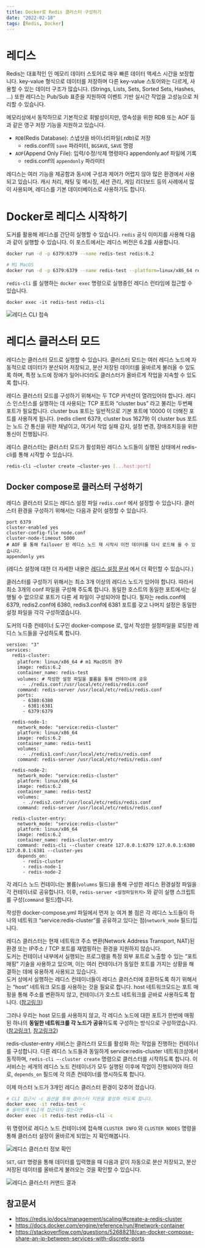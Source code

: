 ```yaml
---
title: Docker로 Redis 클러스터 구성하기
date: "2022-02-18"
tags: [Redis, Docker]
---
```


# 레디스

Redis는 대표적인 인 메모리 데이터 스토어로 매우 빠른 데이터 액세스 시간을 보장합니다. key-value 형식으로 데이터를 저장하며 다른 key-value 스토어와는 다르게, 사용할 수 있는 데이터 구조가 많습니다. (Strings, Lists, Sets, Sorted Sets, Hashes, ...) 또한 레디스는 Pub/Sub 표준을 지원하여 이벤트 기반 실시간 작업을 고성능으로 처리할 수 있습니다.

메모리상에서 동작하므로 기본적으로 휘발성이지만, 영속성을 위한 RDB 또는 AOF 등과 같은 영구 저장 기능을 지원하고 있습니다.

- `RDB`(Redis Database): 스냅샷을 바이너리파일(.rdb)로 저장
  - redis.conf의 `save` 파라미터, `BGSAVE`, `SAVE` 명령
- `AOF`(Append Only File): 입력/수정/삭제 명령마다 appendonly.aof 파일에 기록
  - redis.conf의 `appendonly` 파라미터

레디스는 여러 기능을 제공함과 동시에 구성과 제어가 어렵지 않아 많은 환경에서 사용되고 있습니다. 캐시 처리, 채팅 및 메시징, 세션 관리, 게임 리더보드 등의 사례에서 많이 사용되며, 레디스를 기본 데이터베이스로 사용하기도 합니다.

# Docker로 레디스 시작하기

도커를 활용해 레디스를 간단히 실행할 수 있습니다. `redis` 공식 이미지를 사용해 다음과 같이 실행할 수 있습니다. 이 포스트에서는 레디스 버전은 6.2를 사용합니다.

```bash
docker run -d -p 6379:6379 --name redis-test redis:6.2

# M1 MacOS
docker run -d -p 6379:6379 --name redis-test --platform=linux/x86_64 redis:6.2
```

`redis-cli` 를 실행하는 `docker exec` 명령으로 실행중인 레디스 런타임에 접근할 수 있습니다.

```docker
docker exec -it redis-test redis-cli
```

![레디스 CLI 접속](redis-cli.png)

# 레디스 클러스터 모드

레디스는 클러스터 모드로 실행할 수 있습니다. 클러스터 모드는 여러 레디스 노드에 자동적으로 데이터가 분산되어 저장되고, 분산 저장된 데이터를 올바르게 불러올 수 있도록 하며, 특정 노드에 장애가 일어나더라도 클러스터가 올바르게 작업을 지속할 수 있도록 합니다.

레디스 클러스터 모드를 구성하기 위해서는 두 TCP 커넥션이 열려있어야 합니다. 레디스 인스턴스를 실행하는 데 사용되는 TCP 포트와 “cluster bus” 라고 불리는 두번째 포트가 필요합니다. cluster bus 포트는 일반적으로 기본 포트에 10000 이 더해진 포트를 사용하게 됩니다. (redis client 6379, cluster bus 16279) 이 cluster bus 포트는 노드 간 통신을 위한 채널이고, 여기서 작업 실패 감지, 설정 변경, 장애조치등을 위한 통신이 진행됩니다.

레디스 클러스터는 클러스터 모드가 활성화된 레디스 노드들이 실행된 상태에서 redis-cli를 통해 시작할 수 있습니다.

```bash
redis-cli —cluster create —cluster-yes [...host:port]
```

## Docker compose로 클러스터 구성하기

레디스 클러스터 모드는 레디스 설정 파일 `redis.conf` 에서 설정할 수 있습니다. 클러스터 환경을 구성하기 위해서는 다음과 같이 설정할 수 있습니다.

```
port 6379
cluster-enabled yes
cluster-config-file node.conf
cluster-node-timeout 5000
# AOF 를 통해 failover 된 레디스 노드 재 시작시 이전 데이터를 다시 로드해 올 수 있습니다.
appendonly yes
```

(레디스 설정에 대한 더 자세한 내용은 [레디스 설정 문서](https://redis.io/topics/config) 에서 더 확인할 수 있습니다.)

클러스터를 구성하기 위해서는 최소 3개 이상의 레디스 노드가 있어야 합니다. 따라서 최소 3개의 conf 파일을 구성해 주도록 합니다. 동일한 호스트의 동일한 포트에서는 실행될 수 없으므로 포트가 다른 세 파일이 구성되어야 합니다. 필자는 redis.conf에 6379, redis2.conf에 6380, redis3.conf에 6381 포트를 갖고 나머지 설정은 동일한 설정 파일을 각각 구성하였습니다.

도커의 다중 컨테이너 도구인 docker-compose 로, 앞서 작성한 설정파일을 로딩한 레디스 노드들을 구성하도록 합니다.

```docker
version: "3"
services:
  redis-cluster:
    platform: linux/x86_64 # m1 MacOS의 경우
    image: redis:6.2
    container_name: redis-test
    volumes: # 작성한 설정 파일을 볼륨을 통해 컨테이너에 공유
      - ./redis.conf:/usr/local/etc/redis/redis.conf
    command: redis-server /usr/local/etc/redis/redis.conf
    ports:
      - 6380:6380
      - 6381:6381
      - 6379:6379

  redis-node-1:
    network_mode: "service:redis-cluster"
    platform: linux/x86_64
    image: redis:6.2
    container_name: redis-test1
    volumes:
      - ./redis1.conf:/usr/local/etc/redis/redis.conf
    command: redis-server /usr/local/etc/redis/redis.conf

  redis-node-2:
    network_mode: "service:redis-cluster"
    platform: linux/x86_64
    image: redis:6.2
    container_name: redis-test2
    volumes:
      - ./redis2.conf:/usr/local/etc/redis/redis.conf
    command: redis-server /usr/local/etc/redis/redis.conf

  redis-cluster-entry:
    network_mode: "service:redis-cluster"
    platform: linux/x86_64
    image: redis:6.2
    container_name: redis-cluster-entry
    command: redis-cli --cluster create 127.0.0.1:6379 127.0.0.1:6380 127.0.0.1:6381 --cluster-yes
    depends_on:
      - redis-cluster
      - redis-node-1
      - redis-node-2
```

각 레디스 노드 컨테이너는 볼륨(`volumns` 필드)을 통해 구성한 레디스 환경설정 파일을 각 컨테이너로 공유합니다. 이후, `redis-server <설정파일위치>` 와 같이 실행 스크립트를 구성(`command` 필드)합니다.

작성한 docker-compose.yml 파일에서 먼저 눈 여겨 볼 점은 각 레디스 노드들이 하나의 네트워크 “service:redis-cluster”를 공유하고 있다는 점(`network_mode` 필드)입니다.

레디스 클러스터는 현재 네트워크 주소 변환(Network Address Transport, NAT)된 환경 또는 IP주소 / TCP 포트를 재맵핑하는 환경을 지원하지 않습니다.  
도커는 컨테이너 내부에서 실행되는 프로그램을 특정 외부 포트로 노출할 수 있는 “포트 매핑” 기술을 사용하고 있으며, 이는 여러 컨테이너가 동일한 포트를 가지는 상황을 해결하는 데에 유용하게 사용되고 있습니다.  
도커 상에서 실행하는 레디스 컨테이너들이 레디스 클러스터에 호환하도록 하기 위해서는 “host” 네트워크 모드를 사용하는 것을 필요로 합니다. host 네트워크모드는 포트 매핑을 통해 주소를 변환하지 않고, 컨테이너가 호스트 네트워크를 곧바로 사용하도록 합니다. ([참고링크](https://redis.io/docs/management/scaling/#create-a-redis-cluster:~:text=Redis%20Cluster%20and,for%20more%20information.))

그러나 우리는 host 모드를 사용하지 않고, 각 레디스 노드에 대한 포트가 한번에 매핑된 하나의 **동일한 네트워크를 각 노드가 공유**하도록 구성하는 방식으로 구성하였습니다. ([참고링크1](https://docs.docker.com/engine/reference/run/#network-container), [참고링크2](https://stackoverflow.com/questions/52688218/can-docker-compose-share-an-ip-between-services-with-discrete-ports))

redis-cluster-entry 서비스는 클러스터 모드를 활성화 하는 작업을 진행하는 컨테이너를 구성합니다. 다른 레디스 노드들과 동일하게 service:redis-cluster 네트워크상에서 동작하며, `redis-cli —-cluster create` 명령으로 클러스터를 시작하도록 합니다. 이 서비스는 세개의 레디스 노드 컨테이너가 모두 실행된 이후에 작업이 진행되어야 하므로, `depends_on` 필드에 각 의존 컨테이너를 명시하도록 합니다.

이제 마스터 노드가 3개인 레디스 클러스터 환경이 갖추어 졌습니다.

```bash
# CLI 접근시 -c 옵션을 통해 클러스터 지원을 활성화 하도록 합니다.
docker exec -it redis-test -c
# 올바르게 CLI에 접근되지 않는다면
docker exec -it redis-test redis-cli -c
```

위 명령어로 레디스 노드 컨테이너에 접속해 `CLUSTER INFO` 와 `CLUSTER NODES` 명령을 통해 클러스터 설정이 올바르게 되었는 지 확인해봅니다.

![레디스 클러스터 정보 확인](redis-cluster-info.png)

`SET`, `GET` 명령을 통해 데이터를 입력했을 때 다음과 같이 자동으로 분산 저장되고, 분산 저장된 데이터를 올바르게 불러오는 것을 확인할 수 있습니다.

![레디스 클러스터 커맨드 결과](redis-cluster-command.png)

## 참고문서

- https://redis.io/docs/management/scaling/#create-a-redis-cluster
- https://docs.docker.com/engine/reference/run/#network-container
- https://stackoverflow.com/questions/52688218/can-docker-compose-share-an-ip-between-services-with-discrete-ports
